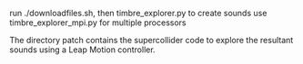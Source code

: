 run ./downloadfiles.sh, then timbre_explorer.py to create sounds
use timbre_explorer_mpi.py for multiple processors

The directory patch contains the supercollider code to explore the resultant sounds using a Leap Motion controller.
